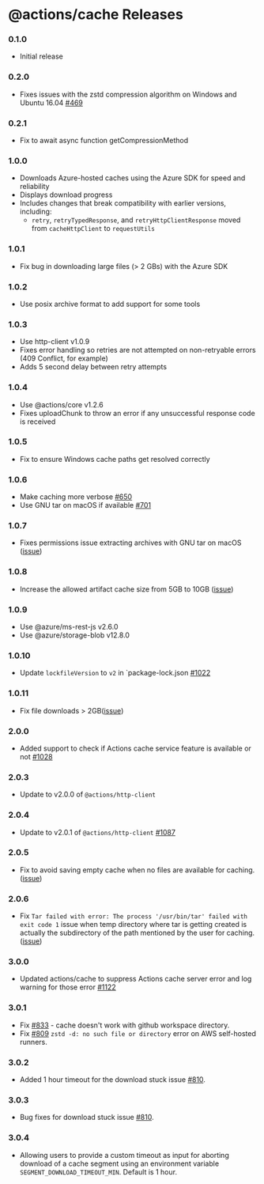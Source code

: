 # @actions/cache Releases

### 0.1.0

- Initial release

### 0.2.0
- Fixes issues with the zstd compression algorithm on Windows and Ubuntu 16.04 [#469](https://github.com/actions/toolkit/pull/469)

### 0.2.1
- Fix to await async function getCompressionMethod

### 1.0.0
- Downloads Azure-hosted caches using the Azure SDK for speed and reliability
- Displays download progress
- Includes changes that break compatibility with earlier versions, including:
  - `retry`, `retryTypedResponse`, and `retryHttpClientResponse` moved from `cacheHttpClient` to `requestUtils`

### 1.0.1
- Fix bug in downloading large files (> 2 GBs) with the Azure SDK

### 1.0.2
- Use posix archive format to add support for some tools

### 1.0.3
- Use http-client v1.0.9
- Fixes error handling so retries are not attempted on non-retryable errors (409 Conflict, for example)
- Adds 5 second delay between retry attempts

### 1.0.4
- Use @actions/core v1.2.6
- Fixes uploadChunk to throw an error if any unsuccessful response code is received

### 1.0.5
- Fix to ensure Windows cache paths get resolved correctly

### 1.0.6
- Make caching more verbose [#650](https://github.com/actions/toolkit/pull/650)
- Use GNU tar on macOS if available [#701](https://github.com/actions/toolkit/pull/701)

### 1.0.7
- Fixes permissions issue extracting archives with GNU tar on macOS ([issue](https://github.com/actions/cache/issues/527))

### 1.0.8
- Increase the allowed artifact cache size from 5GB to 10GB ([issue](https://github.com/actions/cache/discussions/497))

### 1.0.9
  - Use @azure/ms-rest-js v2.6.0
  - Use @azure/storage-blob v12.8.0

### 1.0.10
- Update `lockfileVersion` to `v2` in `package-lock.json [#1022](https://github.com/actions/toolkit/pull/1022)

### 1.0.11
- Fix file downloads > 2GB([issue](https://github.com/actions/cache/issues/773))

### 2.0.0
- Added support to check if Actions cache service feature is available or not [#1028](https://github.com/actions/toolkit/pull/1028)

### 2.0.3
- Update to v2.0.0 of `@actions/http-client`

### 2.0.4
- Update to v2.0.1 of `@actions/http-client` [#1087](https://github.com/actions/toolkit/pull/1087)

### 2.0.5
- Fix to avoid saving empty cache when no files are available for caching. ([issue](https://github.com/actions/cache/issues/624))

### 2.0.6
- Fix `Tar failed with error: The process '/usr/bin/tar' failed with exit code 1` issue when temp directory where tar is getting created is actually the subdirectory of the path mentioned by the user for caching. ([issue](https://github.com/actions/cache/issues/689))

### 3.0.0
- Updated actions/cache to suppress Actions cache server error and log warning for those error  [#1122](https://github.com/actions/toolkit/pull/1122)

### 3.0.1
- Fix [#833](https://github.com/actions/cache/issues/833) - cache doesn't work with github workspace directory.
- Fix [#809](https://github.com/actions/cache/issues/809) `zstd -d: no such file or directory` error on AWS self-hosted runners.

### 3.0.2
- Added 1 hour timeout for the download stuck issue [#810](https://github.com/actions/cache/issues/810).

### 3.0.3
- Bug fixes for download stuck issue [#810](https://github.com/actions/cache/issues/810).

### 3.0.4
-  Allowing users to provide a custom timeout as input for aborting download of a cache segment using an environment variable `SEGMENT_DOWNLOAD_TIMEOUT_MIN`. Default is 1 hour.